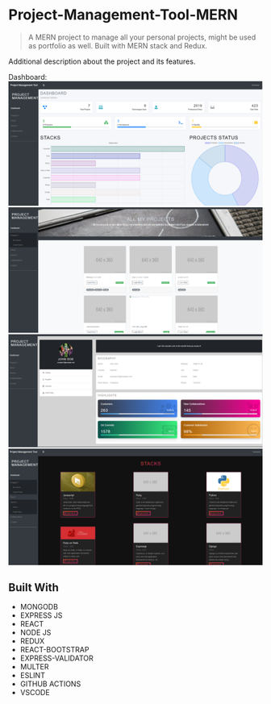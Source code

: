 <!--
This README would normally document whatever steps are necessary to get the
application up and running.

Things you may want to c<!--
*** Thanks for checking out this README Template. If you have a suggestion that would
*** make this better, please fork the repo and create a pull request or simply open
*** an issue with the tag "enhancement".
*** Thanks again! Now go create something AMAZING! :D
-->

<!-- PROJECT SHIELDS -->
<!--
*** I'm using markdown "reference style" links for readability.
*** Reference links are enclosed in brackets [ ] instead of parentheses ( ).
*** See the bottom of this document for the declaration of the reference variables
*** for contributors-url, forks-url, etc. This is an optional, concise syntax you may use.
*** https://www.markdownguide.org/basic-syntax/#reference-style-links
-->

# Project-Management-Tool-MERN

>  A MERN project to manage all your personal projects, might be used as portfolio as well. Built with MERN stack and Redux.

Additional description about the project and its features.

Dashboard:
![screenshot](./assets/screenshot.png)
![screenshot](./assets/screenshot3.png)
![screenshot](./assets/screenshot2.png)
![screenshot](./assets/screenshot4.png)


## Built With

- MONGODB
- EXPRESS JS
- REACT
- NODE JS
- REDUX
- REACT-BOOTSTRAP
- EXPRESS-VALIDATOR
- MULTER
- ESLINT
- GITHUB ACTIONS
- VSCODE



